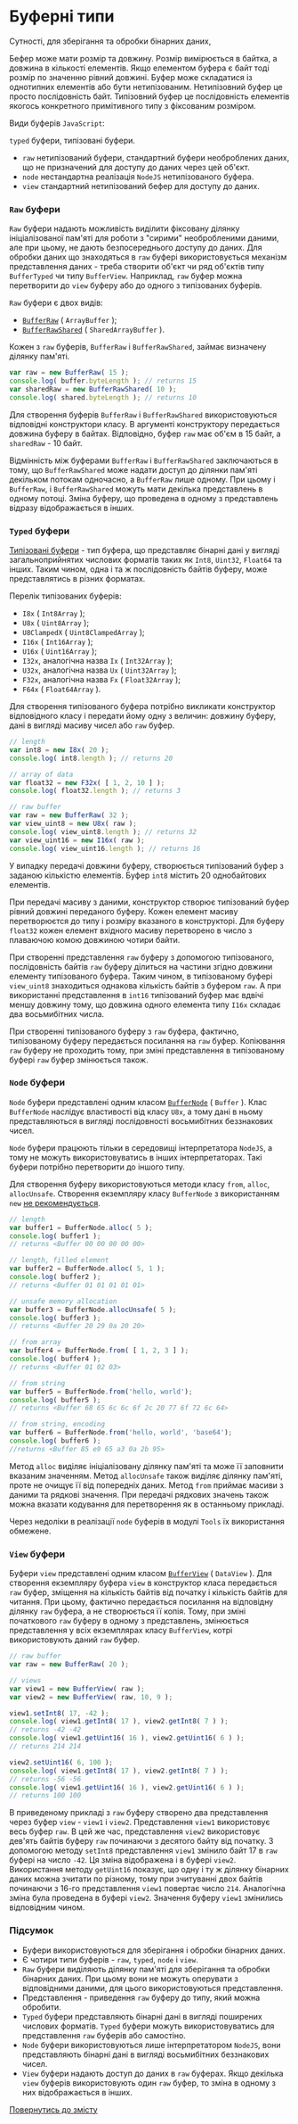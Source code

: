 # Буферні типи

Сутності, для зберігання та обробки бінарних даних,

Бефер може мати розмір та довжину. Розмір вимірюється в байтка, а довжина в кількості елементів. Якщо елементом буфера є байт тоді розмір по значенню рівний довжині. Буфер може складатися із однотипних елементів або бути нетипізованим. Нетипізовний буфер це просто послідовність байт. Типізовний буфер це послідовність елементів якогось конкретного примітивного типу з фіксованим розміром.

Види буферів `JavaScript`:

 `typed` буфери, типізовані буфери.
- `raw` нетипізований буфери, стандартний буфери необроблених даних, що не призначений для доступу до даних через цей об'єкт.
- `node` нестандартна реалізація `NodeJS` нетипізованого буфера.
- `view` стандартний нетипізований бефер для доступу до даних.

### `Raw` буфери

`Raw` буфери надають можливість виділити фіксовану ділянку ініціалізованої пам'яті для роботи з "сирими" необробленими даними, але при цьому, не дають безпосереднього доступу до даних. Для обробки даних що знаходяться в `raw` буфері використовується механізм представлення даних - треба створити об'єкт чи ряд об'єктів типу `BufferTyped` чи типу `BufferView`. Наприклад, `raw` буфер можна перетворити до `view` буферу або до одного з типізованих буферів.

`Raw` буфери є двох видів:

- [`BufferRaw`](https://developer.mozilla.org/en-US/docs/Web/JavaScript/Reference/Global_Objects/ArrayBuffer) ( `ArrayBuffer` );
- [`BufferRawShared`](https://developer.mozilla.org/en-US/docs/Web/JavaScript/Reference/Global_Objects/SharedArrayBuffer) ( `SharedArrayBuffer` ).

Кожен з `raw` буферів, `BufferRaw` і `BufferRawShared`, займає визначену ділянку пам'яті.

```js
var raw = new BufferRaw( 15 );
console.log( buffer.byteLength ); // returns 15
var sharedRaw = new BufferRawShared( 10 );
console.log( shared.byteLength ); // returns 10
```

Для створення буферів `BufferRaw` і `BufferRawShared` використовуються відповідні конструктори класу. В аргументі конструктору передається довжина буферу в байтах. Відповідно, буфер `raw` має об'єм в 15 байт, а `sharedRaw` - 10 байт.

Відмінність між буферами `BufferRaw` і `BufferRawShared` заключаються в тому, що `BufferRawShared` може надати доступ до ділянки пам'яті декільком потокам одночасно, а `BufferRaw` лише одному. При цьому і `BufferRaw`, і `BufferRawShared` можуть мати декілька представлень в одному потоці. Зміна буферу, що проведена в одному з представлень відразу відображається в інших.

### `Typed` буфери

[Типізовані буфери](https://developer.mozilla.org/en-US/docs/Web/JavaScript/Reference/Global_Objects/TypedArray) - тип буфера, що представляє бінарні дані у вигляді загальноприйнятих числових форматів таких як  `Int8`, `Uint32`, `Float64` та інших. Таким чином, одна і та ж послідовність байтів буферу, може представлятись в різних форматах.

Перелік типізованих буферів:

- `I8x` ( `Int8Array` );
- `U8x` ( `Uint8Array` );
- `U8ClampedX` ( `Uint8ClampedArray` );
- `I16x` ( `Int16Array` );
- `U16x` ( `Uint16Array` );
- `I32x`, аналогічна назва `Ix` ( `Int32Array` );
- `U32x`, аналогічна назва `Ux` ( `Uint32Array` );
- `F32x`, аналогічна назва `Fx` ( `Float32Array` );
- `F64x` ( `Float64Array` ).

Для створення типізованого буфера потрібно викликати конструктор відповідного класу і передати йому одну з величин: довжину буферу, дані в вигляді масиву чисел або `raw` буфер.

```js
// length
var int8 = new I8x( 20 );
console.log( int8.length ); // returns 20

// array of data
var float32 = new F32x( [ 1, 2, 10 ] );
console.log( float32.length ); // returns 3

// raw buffer
var raw = new BufferRaw( 32 );
var view_uint8 = new U8x( raw );
console.log( view_uint8.length ); // returns 32
var view_uint16 = new I16x( raw );
console.log( view_uint16.length ); // returns 16
```

У випадку передачі довжини буферу, створюється типізований буфер з заданою кількістю елементів. Буфер `int8` містить 20 однобайтових елементів.

При передачі масиву з даними, конструктор створює типізований буфер рівний довжині переданого буферу. Кожен елемент масиву перетворюєтся до типу і розміру вказаного в конструкторі. Для буферу `float32` кожен елемент вхідного масиву перетворено в число з плаваючою комою довжиною чотири байти.

При створенні представлення `raw` буферу з допомогою типізованого, послідовність байтів `raw` буферу ділиться на частини згідно довжини елементу типізованого буфера. Таким чином, в типізованому буфері `view_uint8` знаходиться однакова кількість байтів з буфером `raw`. А при використанні представлення в `int16` типізований буфер має вдвічі меншу довжину тому, що довжина одного елемента типу `I16x` складає два восьмибітних числа.

При створенні типізованого буферу з `raw` буфера, фактично, типізованому буферу передається посилання на `raw` буфер. Копіювання `raw` буферу не проходить тому, при зміні представлення в типізованому буфері `raw` буфер змінюється також.

### `Node` буфери

`Node` буфери представлені одним класом [`BufferNode`](https://nodejs.org/dist/latest-v12.x/docs/api/buffer.html) ( `Buffer` ). Клас `BufferNode` наслідує властивості від класу `U8x`, а тому дані в ньому представляються в вигляді послідовності восьмибітних беззнакових чисел.

`Node` буфери працюють тільки в середовищі інтерпретатора `NodeJS`, а тому не можуть використовуватись в інших інтерпретаторах. Такі буфери потрібно перетворити до іншого типу.

Для створення буферу використовуються методи класу `from`, `alloc`, `allocUnsafe`. Створення екземпляру класу `BufferNode` з використанням `new` [не рекомендується](https://nodejs.org/dist/latest-v12.x/docs/api/buffer.html).

```js
// length
var buffer1 = BufferNode.alloc( 5 );
console.log( buffer1 );
// returns <Buffer 00 00 00 00 00>

// length, filled element
var buffer2 = BufferNode.alloc( 5, 1 );
console.log( buffer2 );
// returns <Buffer 01 01 01 01 01>

// unsafe memory allocation
var buffer3 = BufferNode.allocUnsafe( 5 );
console.log( buffer3 );
// returns <Buffer 20 29 0a 20 20>

// from array
var buffer4 = BufferNode.from( [ 1, 2, 3 ] );
console.log( buffer4 );
// returns <Buffer 01 02 03>

// from string
var buffer5 = BufferNode.from('hello, world');
console.log( buffer5 );
// returns <Buffer 68 65 6c 6c 6f 2c 20 77 6f 72 6c 64>

// from string, encoding
var buffer6 = BufferNode.from('hello, world', 'base64');
console.log( buffer6 );
//returns <Buffer 85 e9 65 a3 0a 2b 95>
```

Метод `alloc` виділяє ініціалізовану ділянку пам'яті та може її заповнити вказаним значенням. Метод `allocUnsafe` також виділяє ділянку пам'яті, проте не очищує її від попередніх даних. Метод `from` приймає масиви з даними та рядкові значення. При передачі рядкових значень також можна вказати кодування для перетворення як в останньому прикладі.

Через недоліки в реалізації `node` буферів в модулі `Tools` їх використання обмежене.

### `View` буфери

Буфери `view` представлені одним класом [`BufferView`](https://developer.mozilla.org/en-US/docs/Web/JavaScript/Reference/Global_Objects/DataView) ( `DataView` ). Для створення екземпляру буфера `view` в конструктор класа  передається `raw` буфер, зміщення на кількість байтів від початку і кількість байтів для читання. При цьому, фактично передається посилання на відповідну ділянку `raw` буфера, а не створюється її копія. Тому, при зміні початкового `raw` буферу в одному з представлень, змінюється представлення у всіх екземплярах класу `BufferView`, котрі використовують даний `raw` буфер.

```js
// raw buffer
var raw = new BufferRaw( 20 );

// views
var view1 = new BufferView( raw );
var view2 = new BufferView( raw, 10, 9 );

view1.setInt8( 17, -42 );
console.log( view1.getInt8( 17 ), view2.getInt8( 7 ) );
// returns -42 -42
console.log( view1.getUint16( 16 ), view2.getUint16( 6 ) );
// returns 214 214

view2.setUint16( 6, 100 );
console.log( view1.getInt8( 17 ), view2.getInt8( 7 ) );
// returns -56 -56
console.log( view1.getUint16( 16 ), view2.getUint16( 6 ) );
// returns 100 100
```

В приведеному прикладі з `raw` буферу створено два представлення через буфер `view` - `view1` i `view2`. Представлення `view1` використовує весь буфер `raw`. В цей же час, представлення `view2` використовує дев'ять байтів буферу `raw` починаючи з десятого байту від початку. З допомогою методу `setInt8` представлення `view1` змінило байт 17 в `raw` буфері на число `-42`. Ця зміна відображена і в буфері `view2`. Використання методу `getUint16` показує, що одну і ту ж ділянку бінарних даних можна зчитати по різному, тому при зчитуванні двох байтів починаючи з 16-го представлення `view1` повертає число `214`. Аналогічна зміна була проведена в буфері `view2`. Значення буферу `view1` змінились відповідним чином.

### Підсумок

- Буфери використовуються для зберігання і обробки бінарних даних.
- Є чотири типи буферів - `raw`, `typed`, `node` i `view`.
- `Raw` буфери виділяють ділянку пам'яті для зберігання та обробки бінарних даних. При цьому вони не можуть оперувати з відповідними даними, для цього використовуються представлення.
- Представлення - приведення `raw` буферу до типу, який можна обробити.
- `Typed` буфери представляють бінарні дані в вигляді поширених числових форматів. `Typed` буфери можуть використовуватись для представлення `raw` буферів або самостіно.
- `Node` буфери використовуються лише інтерпретатором `NodeJS`, вони представляють бінарні дані в вигляді восьмибітних беззнакових чисел.
- `View` буфери надають доступ до даних в `raw` буферах. Якщо декілька `view` буферів використовують один `raw` буфер, то зміна в одному з них відображається в інших.

[Повернутись до змісту](../README.md#Концепції)
